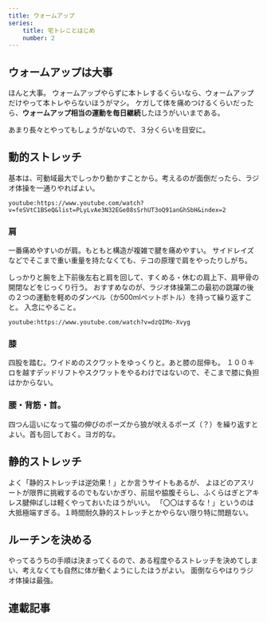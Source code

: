 ```yaml
---
title: ウォームアップ
series:
    title: 宅トレことはじめ
    number: 2
---
```


## ウォームアップは大事
ほんと大事。
ウォームアップやらずに本トレするくらいなら、ウォームアップだけやって本トレやらないほうがマシ。
ケガして体を痛めつけるくらいだったら、**ウォームアップ相当の運動を毎日継続**したほうがいいまである。

あまり長々とやってもしょうがないので、３分くらいを目安に。

## 動的ストレッチ
基本は、可動域最大でしっかり動かすことから。考えるのが面倒だったら、ラジオ体操を一通りやればよい。

`youtube:https://www.youtube.com/watch?v=feSVtC1BSeQ&list=PLyLvAe3N32EGe08sSrhUT3oQ91anGhSbH&index=2`

### 肩
一番痛めやすいのが肩。もともと構造が複雑で腱を痛めやすい。
サイドレイズなどでそこまで重い重量を持たなくても、テコの原理で肩をやったりしがち。

しっかりと腕を上下前後左右と肩を回して、すくめる・休むの肩上下、肩甲骨の開閉などをじっくり行う。
おすすめなのが、ラジオ体操第二の最初の跳躍の後の２つの運動を軽めのダンベル（か500mlペットボトル）を持って繰り返すこと。
入念にやること。

`youtube:https://www.youtube.com/watch?v=dzQIMo-Xvyg`

### 膝
四股を踏む。ワイドめのスクワットをゆっくりと。あと膝の屈伸も。
１００キロを越すデッドリフトやスクワットをやるわけではないので、そこまで膝に負担はかからない。

### 腰・背筋・首。
四つん這いになって猫の伸びのポーズから狼が吠えるポーズ（？）を繰り返すとよい。首も回しておく。ヨガ的な。

## 静的ストレッチ
よく「静的ストレッチは逆効果！」とか言うサイトもあるが、
よほどのアスリートが限界に挑戦するのでもないかぎり、前屈や脇腹そらし、ふくらはぎとアキレス腱伸ばしは軽くやっておいたほうがいい。
「〇〇はするな！」というのは大抵極端すぎる。１時間耐久静的ストレッチとかやらない限り特に問題ない。

## ルーチンを決める
やってるうちの手順は決まってくるので、ある程度やるストレッチを決めてしまい、考えなくても自然に体が動くようにしたほうがよい。
面倒ならやはりラジオ体操は最強。


## 連載記事
<Series title="宅トレことはじめ" display="text" current="2"/>
